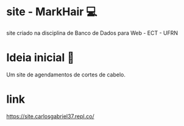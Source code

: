 # site - MarkHair 💻
site criado na disciplina de Banco de Dados para Web - ECT - UFRN

# Ideia inicial 🧠
Um site de agendamentos de cortes de cabelo.

# link
https://site.carlosgabriel37.repl.co/
